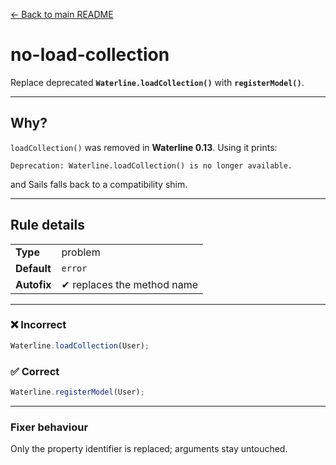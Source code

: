 [← Back to main README](../READme.md)

# no-load-collection

Replace deprecated **`Waterline.loadCollection()`** with **`registerModel()`**.

---

## Why?

`loadCollection()` was removed in **Waterline 0.13**. Using it prints:

```
Deprecation: Waterline.loadCollection() is no longer available.
```

and Sails falls back to a compatibility shim.

---

## Rule details

|             |                             |
| ----------- | --------------------------- |
| **Type**    | problem                     |
| **Default** | `error`                     |
| **Autofix** | ✔ replaces the method name |

---

### ❌ Incorrect

```js
Waterline.loadCollection(User);
```

### ✅ Correct

```js
Waterline.registerModel(User);
```

---

### Fixer behaviour

Only the property identifier is replaced; arguments stay untouched.
